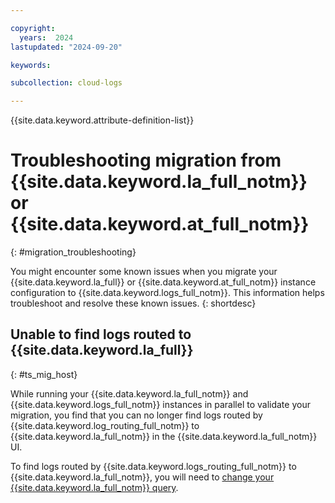 ```yaml
---

copyright:
  years:  2024
lastupdated: "2024-09-20"

keywords:

subcollection: cloud-logs

---
```


{{site.data.keyword.attribute-definition-list}}


# Troubleshooting migration from {{site.data.keyword.la_full_notm}} or {{site.data.keyword.at_full_notm}} 
{: #migration_troubleshooting}

You might encounter some known issues when you migrate your {{site.data.keyword.la_full}} or {{site.data.keyword.at_full_notm}} instance configuration to {{site.data.keyword.logs_full_notm}}. This information helps troubleshoot and resolve these known issues.
{: shortdesc}

## Unable to find logs routed to {{site.data.keyword.la_full}}
{: #ts_mig_host}

While running your {{site.data.keyword.la_full_notm}} and {{site.data.keyword.logs_full_notm}} instances in parallel to validate your migration, you find that you can no longer find logs routed by {{site.data.keyword.log_routing_full_notm}} to {{site.data.keyword.la_full_notm}} in the {{site.data.keyword.la_full_notm}} UI.

To find logs routed by {{site.data.keyword.logs_routing_full_notm}} to {{site.data.keyword.la_full_notm}}, you will need to [change your {{site.data.keyword.la_full_notm}} query](/docs/logs-router?topic=logs-router-ts-hostvalue).
